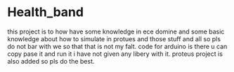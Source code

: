 # Health_band
this project is to how have some knowledge in ece domine and some basic knowledge about how to simulate in protues and those stuff and all
so pls do not bar with we so that that is not my falt. 
code for arduino is there u can copy pase it and run it i have not given any libery with it.
proteus project is also added so pls do the best. 
